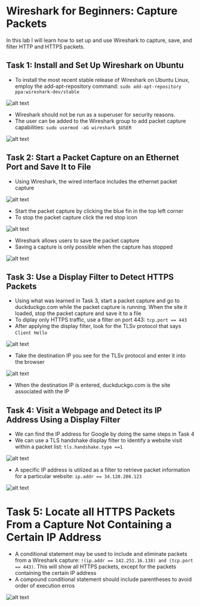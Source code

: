 # Wireshark for Beginners: Capture Packets


In this lab I will learn how to set up and use Wireshark to capture, save, and filter HTTP and HTTPS packets.

## Task 1: Install and Set Up Wireshark on Ubuntu

* To install the most recent stable release of Wireshark on Ubuntu Linux, employ the add-apt-repository command: `sudo add-apt-repository ppa:wireshark-dev/stable`



![alt text](https://github.com/Nathan-Reynolds09/Cybersecurity-Portfolio/blob/e78e64250774eaa4c0cdda2837da808762b2c46f/Wireshark%20for%20Beginners-Capture%20Packets/Screenshots/Recent%20Stable%20Release.webp)


* Wireshark should not be run as a superuser for security reasons.
* The user can be added to the Wireshark group to add packet capture capabilities: `sudo usermod -aG wireshark $USER`



![alt text](https://github.com/Nathan-Reynolds09/Cybersecurity-Portfolio/blob/26501b3ec805e2ecdeef6ea28210b347a898b4c5/Wireshark%20for%20Beginners-Capture%20Packets/Screenshots/Add%20User%20to%20Wireshark%20Group.webp)


## Task 2: Start a Packet Capture on an Ethernet Port and Save It to File
* Using Wireshark, the wired interface includes the ethernet packet capture



![alt text](https://github.com/Nathan-Reynolds09/Cybersecurity-Portfolio/blob/bf9d5ca505d0615148d1ecf04b9840fca587315a/Wireshark%20for%20Beginners-Capture%20Packets/Screenshots/Wired%20Interface.png)


* Start the packet capture by clicking the blue fin in the top left corner
* To stop the packet capture click the red stop icon



![alt text](https://github.com/Nathan-Reynolds09/Cybersecurity-Portfolio/blob/bf9d5ca505d0615148d1ecf04b9840fca587315a/Wireshark%20for%20Beginners-Capture%20Packets/Screenshots/Stop%20Packet%20Capture.png)


* Wireshark allows users to save the packet capture
* Saving a capture is only possible when the capture has stopped



![alt text](https://github.com/Nathan-Reynolds09/Cybersecurity-Portfolio/blob/bf9d5ca505d0615148d1ecf04b9840fca587315a/Wireshark%20for%20Beginners-Capture%20Packets/Screenshots/Save%20Capture.png)


## Task 3: Use a Display Filter to Detect HTTPS Packets

* Using what was learned in Task 3, start a packet capture and go to duckduckgo.com while the packet capture is running. When the site it loaded, stop the packet capture and save it to a file
* To diplay only HTTPS traffic, use a filter on port 443: `tcp.port == 443`
* After applying the display filter, look for the TLSv protocol that says `Client Hello`



![alt text](https://github.com/Nathan-Reynolds09/Cybersecurity-Portfolio/blob/a6543c90056d84564da0e3674f69306741a35a10/Wireshark%20for%20Beginners-Capture%20Packets/Screenshots/Display%20Filter.png)


* Take the destination IP you see for the TLSv protocol and enter it into the browser



![alt text](https://github.com/Nathan-Reynolds09/Cybersecurity-Portfolio/blob/a6543c90056d84564da0e3674f69306741a35a10/Wireshark%20for%20Beginners-Capture%20Packets/Screenshots/Enter%20IP%20Address.png)



* When the destination IP is entered, duckduckgo.com is the site associated with the IP

## Task 4: Visit a Webpage and Detect its IP Address Using a Display Filter

* We can find the IP address for Google by doing the same steps in Task 4
* We can use a TLS handshake display filter to identify a website visit within a packet list: `tls.handshake.type ==1`



![alt text](https://github.com/Nathan-Reynolds09/Cybersecurity-Portfolio/blob/cbd4b503ec32a7ddf975c170b879cbad1aa10288/Wireshark%20for%20Beginners-Capture%20Packets/Screenshots/TLS%20Handshake.png)



* A specific IP address is utilized as a filter to retrieve packet information for a particular website: `ip.addr == 34.120.208.123`




![alt text](https://github.com/Nathan-Reynolds09/Cybersecurity-Portfolio/blob/cbd4b503ec32a7ddf975c170b879cbad1aa10288/Wireshark%20for%20Beginners-Capture%20Packets/Screenshots/IP%20Address%20Filter.png)


# Task 5: Locate all HTTPS Packets From a Capture Not Containing a Certain IP Address

* A conditional statement may be used to include and eliminate packets from a Wireshark capture: `!(ip.addr == 142.251.16.138) and (tcp.port == 443)`. This will show all HTTPS packets, except for the packets containing the certain IP address
* A compound conditional statement should include parentheses to avoid order of execution erros

![alt text](https://github.com/Nathan-Reynolds09/Cybersecurity-Portfolio/blob/8b54ae3f1c6ddb0f9bfc593f16febeb4442de3c1/Wireshark%20for%20Beginners-Capture%20Packets/Screenshots/Not%20IP%20Address%20and%20Port%20443.png)

